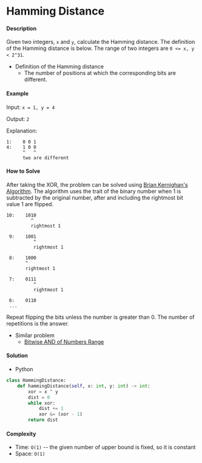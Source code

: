 # Hamming Distance

#### Description

Given two integers, `x` and `y`, calculate the Hamming distance. The definition of the Hamming distance is below. The range of two integers are `0 <= x, y < 2^31`.

- Definition of the Hamming distance
    - The number of positions at which the corresponding bits are different.

#### Example

Input: `x = 1, y = 4`

Output: `2`

Explanation:
```
1:    0 0 1
4:    1 0 0
      ^   ^
      two are different
```

#### How to Solve

After taking the XOR, the problem can be solved using [Brian Kernighan's Algorithm](http://graphics.stanford.edu/~seander/bithacks.html#CountBitsSetKernighan). The algorithm uses the trait of the binary number when 1 is subtracted by the original number, after and including the rightmost bit value 1 are flipped.

```
10:    1010
         ^
         rightmost 1

 9:    1001
          ^
          rightmost 1

 8:    1000
       ^
       rightmost 1

 7:    0111
          ^
          rightmost 1

 6:    0110
 ...
```

Repeat flipping the bits unless the number is greater than 0. The number of repetitions is the answer.

- Similar problem
    - [Bitwise AND of Numbers Range](bitwise_and.md)

#### Solution
- Python

```python
class HammingDistance:
    def hammingDistance(self, x: int, y: int) -> int:
        xor = x ^ y
        dist = 0
        while xor:
            dist += 1
            xor &= (xor - 1)
        return dist
```

#### Complexity
- Time: `O(1)` -- the given number of upper bound is fixed, so it is constant
- Space: `O(1)`

